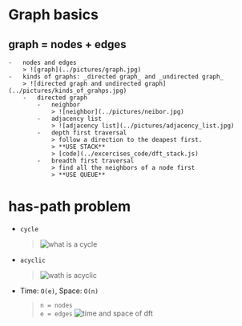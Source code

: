 # Graph basics

## graph = nodes + edges

    -   nodes and edges
        > ![graph](../pictures/graph.jpg)
    -   kinds of graphs: _directed graph_ and _undirected graph_
        > ![directed graph and undirected graph](../pictures/kinds_of_grahps.jpg)
        -   directed graph
            -   neighbor
                > ![neighbor](../pictures/neibor.jpg)
            -   adjacency list
                > ![adjacency list](../pictures/adjacency_list.jpg)
            -   depth first traversal
                > follow a direction to the deapest first.
                > **USE STACK**
                > [code](../excercises_code/dft_stack.js)
            -   breadth first traversal
                > find all the neighbors of a node first
                > **USE QUEUE**

# has-path problem

-   `cycle`
    > ![what is a cycle]()
-   `acyclic`
    > ![wath is acyclic]()
-   Time: `Ο(e)`, Space: `Ο(n)`
    > `n = nodes`  
    > `e = edges`
    > ![time and space of dft]()
